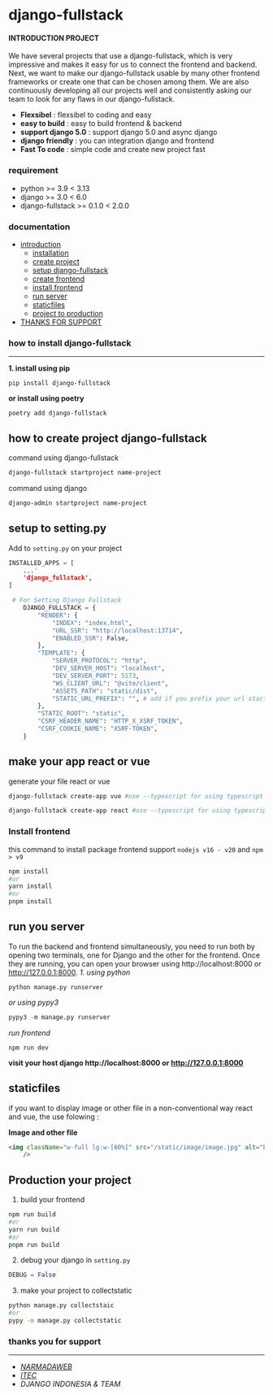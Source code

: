 # django-fullstack

#### INTRODUCTION PROJECT
We have several projects that use a django-fullstack, which is very impressive and makes it easy for us to connect the frontend and backend. Next, we want to make our django-fullstack usable by many other frontend frameworks or create one that can be chosen among them. We are also continuously developing all our projects well and consistently asking our team to look for any flaws in our django-fullstack.


- **Flexsibel** : flexsibel to coding and easy 
- **easy to build** : easy to build frontend & backend
- **support django 5.0** : support django 5.0 and async django
- **django friendly** : you can integration django and frontend
- **Fast To code** : simple code and create new project fast

### requirement
- python >= 3.9 < 3.13
- django >= 3.0 < 6.0
- django-fullstack >= 0.1.0 < 2.0.0

### documentation
- [introduction](#introduction-project)
  - [installation](#how-to-install-django-fullstack)
  - [create project](#how-to-create-project-django-fullstack)
  - [setup django-fullstack](#setup-to-settingpy)
  - [create frontend](#make-your-app-react-or-vue)
  - [install frontend](#install-frontend)
  - [run server](#run-you-server)
  - [staticfiles](#staticfiles)
  - [project to production](#production-your-project)
- [THANKS FOR SUPPORT](#thanks-you-for-support)

### how to install django-fullstack
-------------------------------
**1. install using pip**
```
pip install django-fullstack
```
**or install using poetry**
```
poetry add django-fullstack
```

how to create project django-fullstack
-------------------------------------
command using django-fullstack
```bash
django-fullstack startproject name-project
```
command using django
```bash
django-admin startproject name-project
```

setup to setting.py
------------------

Add to ```setting.py``` on your project
```python
INSTALLED_APPS = [
    ...'
    'django_fullstack',
]
```

```python
 # For Setting Django Fullstack
    DJANGO_FULLSTACK = {
        "RENDER": {
            "INDEX": "index.html",
            "URL_SSR": "http://localhost:13714",
            "ENABLED_SSR": False,
        },
        "TEMPLATE": {
            "SERVER_PROTOCOL": "http",
            "DEV_SERVER_HOST": "localhost",
            "DEV_SERVER_PORT": 5173,
            "WS_CLIENT_URL": "@vite/client",
            "ASSETS_PATH": "static/dist",
            "STATIC_URL_PREFIX": "", # add if you prefix your url stactic
        },
        "STATIC_ROOT": "static",
        "CSRF_HEADER_NAME": "HTTP_X_XSRF_TOKEN",
        "CSRF_COOKIE_NAME": "XSRF-TOKEN",
    }
```

make your app react or vue
--------------------------
generate your file react or vue

```bash
django-fullstack create-app vue #use --typescript for using typescript
```

```bash
django-fullstack create-app react #use --typescript for using typescript
```

### Install frontend
this command to install package frontend
support ```nodejs v16 - v20``` and ```npm > v9```

```bash 
npm install 
#or 
yarn install
#or
pnpm install
```

run you server
----------

To run the backend and frontend simultaneously, you need to run both by opening two terminals, one for Django and the other for the frontend. Once they are running, you can open your browser using http://localhost:8000 or http://127.0.0.1:8000.
*1. using python*
```
python manage.py runserver
```

*or using pypy3*
```python
pypy3 -m manage.py runserver
```

*run frontend*
```
npm run dev
```
**visit your host django http://localhost:8000 or http://127.0.0.1:8000**

staticfiles
------------
if you want to display image or other file in a non-conventional way react and vue, the use folowing :

**Image and other file**
```html
<img className="w-full lg:w-[60%]" src="/static/image/image.jpg" alt="bla bla"
    />
```
Production your project
----------------------
1. build your frontend
```bash
npm run build
#or
yarn run build
#or
pnpm run build
```
2. debug your django in ```setting.py```
```python
DEBUG = False
```
3. make your project to collectstatic
```bash
python manage.py collectstaic
#or
pypy -m manage.py collectstatic
```

### thanks you for support
---------------------
- *<a href="https://narmadaweb.com">NARMADAWEB</a>*
- *<a href="https://itec.sch.id"> ITEC </a>*
- *DJANGO INDONESIA & TEAM*
